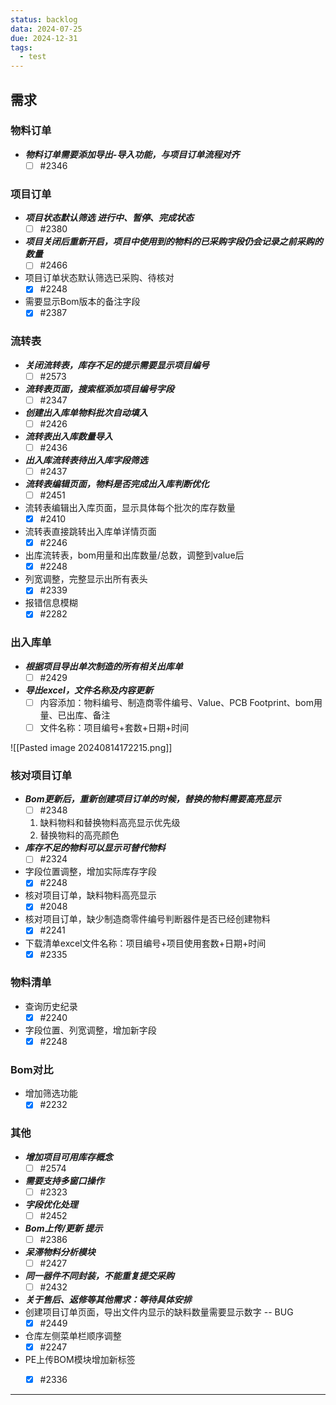 ```yaml
---
status: backlog
data: 2024-07-25
due: 2024-12-31
tags:
  - test
---
```


## 需求
### 物料订单
- ***物料订单需要添加导出-导入功能，与项目订单流程对齐*** 
	 - [ ] #2346
### 项目订单
- ***项目状态默认筛选 进行中、暂停、完成状态*** 
	- [ ] #2380
- ***项目关闭后重新开启，项目中使用到的物料的已采购字段仍会记录之前采购的数量*** 
	- [ ] #2466
- 项目订单状态默认筛选已采购、待核对
	- [x] #2248
- 需要显示Bom版本的备注字段
	- [x] #2387
### 流转表
- ***关闭流转表，库存不足的提示需要显示项目编号*** 
	- [ ] #2573
- ***流转表页面，搜索框添加项目编号字段*** 
	- [ ] #2347
- ***创建出入库单物料批次自动填入*** 
	- [ ] #2426
- ***流转表出入库数量导入*** 
	- [ ] #2436
- ***出入库流转表待出入库字段筛选*** 
	- [ ] #2437
- ***流转表编辑页面，物料是否完成出入库判断优化*** 
	- [ ] #2451
- 流转表编辑出入库页面，显示具体每个批次的库存数量
	- [x] #2410
- 流转表直接跳转出入库单详情页面
	- [x] #2246
- 出库流转表，bom用量和出库数量/总数，调整到value后
	- [x] #2248
- 列宽调整，完整显示出所有表头
	- [x] #2339
- 报错信息模糊
	- [x] #2282
### 出入库单
- ***根据项目导出单次制造的所有相关出库单*** 
	- [ ] #2429
- ***导出excel，文件名称及内容更新*** 
	- [ ] 内容添加：物料编号、制造商零件编号、Value、PCB Footprint、bom用量、已出库、备注
	- [ ] 文件名称：项目编号+套数+日期+时间

![[Pasted image 20240814172215.png]]

### 核对项目订单
- ***Bom更新后，重新创建项目订单的时候，替换的物料需要高亮显示*** 
	- [ ] #2348
	1. 缺料物料和替换物料高亮显示优先级
	2. 替换物料的高亮颜色
- ***库存不足的物料可以显示可替代物料*** 
	- [ ] #2324
- 字段位置调整，增加实际库存字段
	- [x] #2248
- 核对项目订单，缺料物料高亮显示
	- [x] #2048
- 核对项目订单，缺少制造商零件编号判断器件是否已经创建物料 
	- [x] #2241
- 下载清单excel文件名称：项目编号+项目使用套数+日期+时间
	- [x] #2335
### 物料清单
- 查询历史纪录
	- [x] #2240 
- 字段位置、列宽调整，增加新字段
	- [x] #2248
### Bom对比
- 增加筛选功能
	- [x] #2232
### 其他
- ***增加项目可用库存概念***
	- [ ] #2574
- ***需要支持多窗口操作*** 
	- [ ] #2323
- ***字段优化处理*** 
	- [ ] #2452
- ***Bom上传/更新 提示*** 
	- [ ] #2386
- ***呆滞物料分析模块*** 
	- [ ] #2427
- ***同一器件不同封装，不能重复提交采购*** 
	- [ ] #2432
- ***关于售后、返修等其他需求：等待具体安排*** 
- 创建项目订单页面，导出文件内显示的缺料数量需要显示数字 -- BUG
	- [x] #2449
- 仓库左侧菜单栏顺序调整
	- [x] #2247
- PE上传BOM模块增加新标签
	- [x] #2336



---
